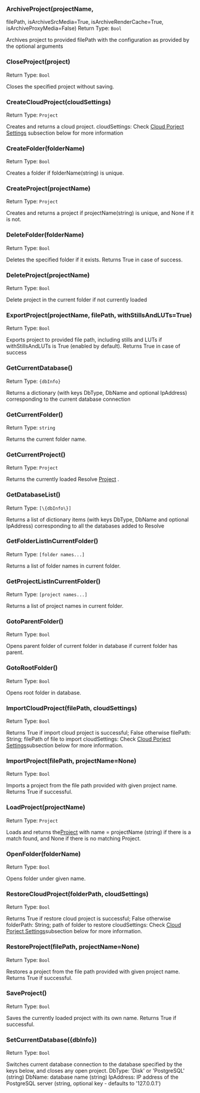### ArchiveProject(projectName,
filePath,
isArchiveSrcMedia=True,
isArchiveRenderCache=True,
isArchiveProxyMedia=False)
Return Type: `Bool`

Archives project to provided filePath with the configuration as provided by the optional arguments

###  CloseProject(project)                      
Return Type: `Bool`

Closes the specified project without saving.

### CreateCloudProject(cloudSettings)
Return Type: `Project`

Creates and returns a cloud project. 
cloudSettings:  Check [Cloud Porject Settings](../resolve_settings/CloudProjectsSettings.md) subsection below for more information

###  CreateFolder(folderName)                   
Return Type: `Bool`

Creates a folder if folderName(string) is unique.

###  CreateProject(projectName)                 
Return Type: `Project`

Creates and returns a project if projectName(string) is unique, and None if it is not.

###  DeleteFolder(folderName)                   
Return Type: `Bool`

Deletes the specified folder if it exists. Returns True in case of success.

###  DeleteProject(projectName)                 
Return Type: `Bool`

Delete project in the current folder if not currently loaded

###  ExportProject(projectName, filePath, withStillsAndLUTs=True)
Return Type: `Bool`

Exports project to provided file path, including stills and LUTs if withStillsAndLUTs is True (enabled by default). 
Returns True in case of success

###  GetCurrentDatabase()                       
Return Type: `{dbInfo}`

Returns a dictionary (with keys DbType, DbName and optional IpAddress) corresponding to the current database connection

###  GetCurrentFolder()                         
Return Type: `string`

Returns the current folder name.

###  GetCurrentProject()                        
Return Type: `Project`

Returns the currently loaded Resolve [Project](./Project.md) .

###  GetDatabaseList()                          
Return Type: `[\{dbInfo\}]`

Returns a list of dictionary items (with keys DbType, DbName and optional IpAddress) corresponding to all the databases added to Resolve

###  GetFolderListInCurrentFolder()             
Return Type: `[folder names...]`

Returns a list of folder names in current folder.

###  GetProjectListInCurrentFolder()            
Return Type: `[project names...]`

Returns a list of project names in current folder.

###  GotoParentFolder()                         
Return Type: `Bool`

Opens parent folder of current folder in database if current folder has parent.

###  GotoRootFolder()                           
Return Type: `Bool`

Opens root folder in database.

### ImportCloudProject(filePath, cloudSettings)
Return Type: `Bool`

Returns True if import cloud project is successful; False otherwise
filePath:  String; filePath of file to import
cloudSettings:  Check [Cloud Porject Settings](../resolve_settings/CloudProjectsSettings.md)subsection below for more information.

###  ImportProject(filePath, projectName=None)                    
Return Type: `Bool`

Imports a project from the file path provided with given project name. Returns True if successful.

###  LoadProject(projectName)                   
Return Type: `Project`

Loads and returns the[Project](./Project.md)  with name = projectName (string)
if there is a match found, and None if there is no matching Project.

###  OpenFolder(folderName)                     
Return Type: `Bool`

Opens folder under given name.

### RestoreCloudProject(folderPath, cloudSettings)
Return Type: `Bool`

Returns True if restore cloud project is successful; False otherwise
folderPath:  String; path of folder to restore
cloudSettings:  Check [Cloud Porject Settings](../resolve_settings/CloudProjectsSettings.md)subsection below for more information.

###  RestoreProject(filePath, projectName=None)                   
Return Type: `Bool`

Restores a project from the file path provided with given project name. Returns True if successful.

###  SaveProject()                              
Return Type: `Bool`

Saves the currently loaded project with its own name. Returns True if successful.

###  SetCurrentDatabase(\{dbInfo\})               
Return Type: `Bool`

Switches current database connection to the database specified by the keys below, and closes any open project.
DbType:  'Disk' or 'PostgreSQL' (string)
DbName:  database name (string)
IpAddress:  IP address of the PostgreSQL server (string, optional key - defaults to '127.0.0.1')

